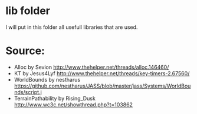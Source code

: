 # lib folder

I will put in this folder all usefull libraries that are used.

# Source:
- Alloc by Sevion http://www.thehelper.net/threads/alloc.146460/
- KT by Jesus4Lyf http://www.thehelper.net/threads/key-timers-2.67560/
- WorldBounds by nestharus https://github.com/nestharus/JASS/blob/master/jass/Systems/WorldBounds/script.j
- TerrainPathability by Rising_Dusk http://www.wc3c.net/showthread.php?t=103862